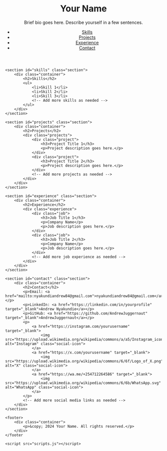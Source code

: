 <!DOCTYPE html>
<html lang="en">
<head>
    <meta charset="UTF-8">
    <meta name="viewport" content="width=device-width, initial-scale=1.0">
    <title>Portfolio</title>
    <link rel="stylesheet" href="styles.css">
</head>
<body>
    <header>
        <div class="container">
            <h1>Your Name</h1>
            <p class="bio">Brief bio goes here. Describe yourself in a few sentences.</p>
            <nav>
                <ul>
                    <li><a href="#skills">Skills</a></li>
                    <li><a href="#projects">Projects</a></li>
                    <li><a href="#experience">Experience</a></li>
                    <li><a href="#contact">Contact</a></li>
                </ul>
            </nav>
        </div>
    </header>

    <section id="skills" class="section">
        <div class="container">
            <h2>Skills</h2>
            <ul>
                <li>Skill 1</li>
                <li>Skill 2</li>
                <li>Skill 3</li>
                <!-- Add more skills as needed -->
            </ul>
        </div>
    </section>

    <section id="projects" class="section">
        <div class="container">
            <h2>Projects</h2>
            <div class="projects">
                <div class="project">
                    <h3>Project Title 1</h3>
                    <p>Project description goes here.</p>
                </div>
                <div class="project">
                    <h3>Project Title 2</h3>
                    <p>Project description goes here.</p>
                </div>
                <!-- Add more projects as needed -->
            </div>
        </div>
    </section>

    <section id="experience" class="section">
        <div class="container">
            <h2>Experience</h2>
            <div class="experience">
                <div class="job">
                    <h3>Job Title 1</h3>
                    <p>Company Name</p>
                    <p>Job description goes here.</p>
                </div>
                <div class="job">
                    <h3>Job Title 2</h3>
                    <p>Company Name</p>
                    <p>Job description goes here.</p>
                </div>
                <!-- Add more job experience as needed -->
            </div>
        </div>
    </section>

    <section id="contact" class="section">
        <div class="container">
            <h2>Contact</h2>
            <p>Email: <a href="mailto:nyakundiandrew84@gmail.com">nyakundiandrew84@gmail.com</a></p>
            <p>LinkedIn: <a href="https://linkedin.com/in/yourprofile" target="_blank">Andrew Nyakundie</a></p>
            <p>GitHub: <a href="https://github.com/AndrewJuggernaut" target="_blank">AndrewJuggernaut</a></p>
            <p>
                <a href="https://instagram.com/yourusername" target="_blank">
                    <img src="https://upload.wikimedia.org/wikipedia/commons/a/a5/Instagram_icon.png" alt="Instagram" class="social-icon">
                </a>
                <a href="https://x.com/yourusername" target="_blank">
                    <img src="https://upload.wikimedia.org/wikipedia/commons/6/6f/Logo_of_X.png" alt="X" class="social-icon">
                </a>
                <a href="https://wa.me/+254712264586" target="_blank">
                    <img src="https://upload.wikimedia.org/wikipedia/commons/6/6b/WhatsApp.svg" alt="WhatsApp" class="social-icon">
                </a>
            </p>
            <!-- Add more social media links as needed -->
        </div>
    </section>

    <footer>
        <div class="container">
            <p>&copy; 2024 Your Name. All rights reserved.</p>
        </div>
    </footer

    <script src="scripts.js"></script>
</body>
</html>
